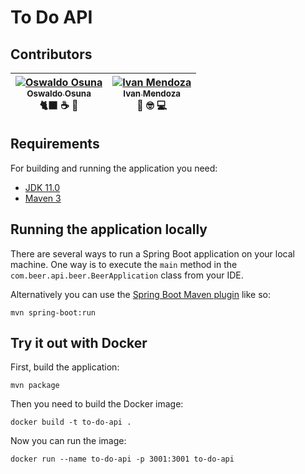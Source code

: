 # To Do API

## Contributors
<!-- Contributors table START -->
| [![Oswaldo Osuna](https://avatars.githubusercontent.com/u/76191288?s=100&u=5969faa01ef7b1315a701c3e209b3deaa5b5528a&v=4)<br /><sub>Oswaldo Osuna</sub>](https://ososuna.dev)<br />🐈‍⬛  ☕️ 🤠 | [![Ivan Mendoza](https://avatars.githubusercontent.com/u/22760520?v=4&s=100)<br /><sub>Ivan Mendoza</sub>](https://github.com/ivansmb11)<br />🍺  🤓  💻  |
| :---: | :---: |
<!-- Contributors table END -->

## Requirements

For building and running the application you need:

- [JDK 11.0](https://www.oracle.com/mx/java/technologies/javase/jdk11-archive-downloads.html)
- [Maven 3](https://maven.apache.org)


## Running the application locally

There are several ways to run a Spring Boot application on your local machine. One way is to execute the `main` method in the `com.beer.api.beer.BeerApplication` class from your IDE.

Alternatively you can use the [Spring Boot Maven plugin](https://docs.spring.io/spring-boot/docs/current/reference/html/build-tool-plugins-maven-plugin.html) like so:

```shell
mvn spring-boot:run
```

## Try it out with Docker

First, build the application:

```shell
mvn package
```

Then you need to build the Docker image:

```shell
docker build -t to-do-api .
```
  
Now you can run the image:
  
```shell
docker run --name to-do-api -p 3001:3001 to-do-api
```